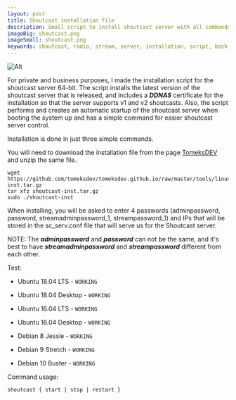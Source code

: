 ```yaml
---
layout: post
title: Shoutcast installation file
description: Small script to install shoutcast server with all commands in few lines
imageBig: shoutcast.png
imageSmall: shoutcast.png
keywords: shoutcast, radio, stream, server, installation, script, bash, ubuntu, debian, linux, DDNAS, v1, v2, stream, password
---
```


![Alt](https://tomeksdev.com/postImages/Shoutcast_1.png "Shoutcast")

For private and business purposes, I made the installation script for the shoutcast server 64-bit. The script installs the latest version of the shoutcast server that is released, and includes a **_DDNAS_** certificate for the installation so that the server supports v1 and v2 shoutcasts. Also, the script performs and creates an automatic startup of the shoutcast server when booting the system up and has a simple command for easier shoutcast server control.

Installation is done in just three simple commands.

You will need to download the installation file from the page [TomeksDEV](https://tomeksdev.com/tools/linux/shoutcast-inst.tar.gz) and unzip the same file.

```
wget https://github.com/tomeksdev/tomeksdev.github.io/raw/master/tools/linux/shoutcast-inst.tar.gz
tar xfz shoutcast-inst.tar.gz
sudo ./shoutcast-inst
```

When installing, you will be asked to enter 4 passwords (adminpassword, password, streamadminpassword_1, streampassword_1) and IPs that will be stored in the sc_serv.conf file that will serve us for the Shoutcast server.

NOTE: The **_adminpassword_** and **_password_** can not be the same, and it's best to have **_streamadminpassword_** and **_streampassword_** different from each other.

Test:

- Ubuntu 18.04 LTS - `WORKING`

- Ubuntu 18.04 Desktop - `WORKING`

- Ubuntu 16.04 LTS - `WORKING`

- Ubuntu 16.04 Desktop - `WORKING`

- Debian 8 Jessie - `WORKING`

- Debian 9 Stretch - `WORKING`

- Debian 10 Buster - `WORKING`



Command usage:

    shoutcast { start | stop | restart }
